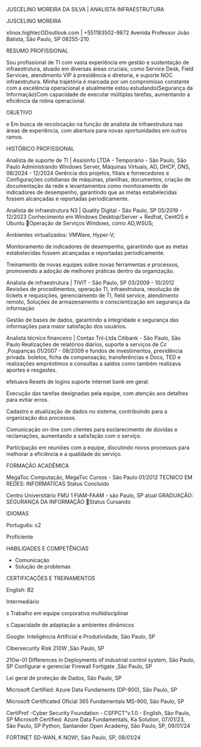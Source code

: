 JUSCELINO MOREIRA DA SILVA |   ANALISTA INFRAESTRUTURA


JUSCELINO MOREIRA

xlinox.hightecODoutlook.com | +551193502-9872
Avenida Professor João Batista, São Paulo, SP 08255-210

RESUMO PROFISSIONAL

Sou profissional de TI com vasta experiência em gestão e sustentação de infraestrutura,
atuado em diversas áreas cruciais, como Service Desk, Field Services, atendimento VIP à
presidência e diretoria, e suporte NOC infraestrutura. Minha trajetória é marcada por um
compromisso constante com a excelência operacional e atualmente estou
estudando(Segurança da Informação)Com capacidade de executar múltiplas tarefas,
aumentando a eficiência da rotina operacional.

OBJETIVO

e Em busca de recolocação na função de analista de infraestrutura nas áreas de
experiência, com abertura para novas oportunidades em outros ramos.

HISTÓRICO PROFISSIONAL

Analista de suporte de TI | Assisinfo LTDA - Temporário - São Paulo, São Paulo
Administrando Windows Server, Máquinas Virtuais, AD, DHCP, DNS, 08/2024 - 12/2024
Gerência dos projetos, filiais e fornecedores e Configurações cotidianas de máquinas,
planilhas, documentos, criação de documentação da rede e levantamentos como
monitoramento de indicadores de desempenho, garantindo que as metas estabelecidas
fossem alcançadas e reportadas periodicamente.

Analista de infraestrutura N3 | Quality Digital - São Paulo, SP 05/2019 - 12/2023
Conhecimento em Windows Desktop/Server + Redhat, CentOS e Ubuntu
Operação de Serviços Windows, como AD,WSUS;

Ambientes virtualizados: VMWare, Hyper-V;

Monitoramento de indicadores de desempenho, garantindo que as metas estabelecidas
fossem alcançadas e reportadas periodicamente.

Treinamento de novas equipes sobre novas ferramentas e processos, promovendo a
adoção de melhores práticas dentro da organização.

Analista de infraestrutura | TIVIT - São Paulo, SP 03/2009 - 10/2012
Revisões de procedimentos, operação TI, infraestrutura, resolução de
tickets e requisições, gerenciamento de TI, field service, atendimento remoto, Soluções
de armazenamento e conscientização em segurança da informação

Gestão de bases de dados, garantindo a integridade e segurança das informações para
maior satisfação dos usuários.

Analista técnico financeiro | Contax Tnl-Ltda Citibank - São Paulo, São Paulo
Realizações de relatórios diários, suporte a serviços de Cc ,Poupanças 01/2007 - 08/2009
e fundos de investimentos, previdência privada. boletos, ficha de
compensação, transferências e Docs, TED e realizações empréstimos e consultas a saldos
como também realizava aportes e resgastes.

efetuava Resets de logins suporte internet bank em geral.

Execução das tarefas designadas pela equipe, com atenção aos detalhes para evitar
erros.

Cadastro e atualização de dados no sistema, contribuindo para a organização dos
processos.

Comunicação on-line com clientes para esclarecimento de dúvidas e reclamações,
aumentando a satisfação com o serviço.

Participação em reuniões com a equipe, discutindo novos processos para melhorar a
eficiência e a qualidade do serviço.

FORMAÇÃO ACADÊMICA

MegaToc Computação, MegaToc Cursos - São Paulo 01/2012
TECNICO EM REDES: INFORMATICAS
Status Concluído

Centro Universitário FMU 1 FIAM-FAAM - são Paulo, SP atual
GRADUAÇÃO: SEGURANÇA DA INFORMAÇÃO
Status Cursando

IDIOMAS

Português: c2

Proficiente

HABILIDADES E COMPETÊNCIAS

* Comunicação
* Solução de problemas

CERTIFICAÇÕES E TREINAMENTOS

English: B2

Intermediário

s Trabalho em equipe corporativa
multidisciplinar

s Capacidade de adaptação a ambientes
dinâmicos

Google: Inteligência Artificial e Produtividade, São Paulo, SP

Cibersecurity Risk 210W ,São Paulo, SP

210w-01 Differences in Deployments of industrial control system, São Paulo, SP
Configurar e gerenciar Firewall Fortigate ,São Paulo, SP

Lei geral de proteção de Dados, São Paulo, SP

Microsoft Certified: Azure Data Fundaments (DP-900), São Paulo, SP

Microsoft Certificated Oficial 365 Fundamentals MS-900, São Paulo, SP

CertiProf -Cyber Security Foundation - CSFPCT”v.1.0 - English, São Paulo, SP
Microsoft Certified: Azure Data Fundamentals, Ka Solution, 07/01/23, São Paulo, SP
Python, Santander Open Academy, São Paulo, SP, 09/01/24

FORTINET SD-WAN, K NOW!, São Paulo, SP, 08/01/24
